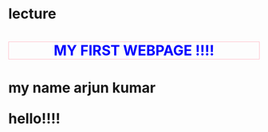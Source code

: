# lecture
<!DOCTYPE html>
<html>
<head>
      <title>MY WEB PAGE!!</title>
      <style>
        div {
          width:100%;
          height:40%
        }
      </style>
</head>
<body>
   <div>
      <h1 style="color:blue; text-align:center; border:1px solid pink; padding 20px">MY FIRST WEBPAGE !!!!<h1>
        <p>my name arjun kumar</p>
        <p> hello!!!!</p>
    </div>
</body>
</html>
